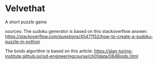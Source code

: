 # Velvethat
A short puzzle game


sources:
The sudoku generator is based on this stackoverflow answer:
https://stackoverflow.com/questions/45471152/how-to-create-a-sudoku-puzzle-in-python

The boids algorithm is based on this article:
https://alan-turing-institute.github.io/rsd-engineeringcourse/ch01data/084Boids.html
